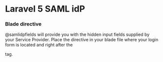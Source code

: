 # Laravel 5 SAML idP

### Blade directive
@samlidpfields will provide you with the hidden input fields supplied by your Service Provider. Place the directive in your blade file where your login form is located and right after the <form> tag.
